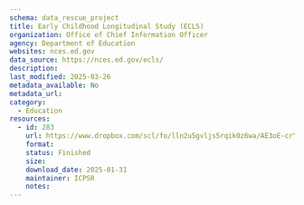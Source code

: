 ```yaml
---
schema: data_rescue_project 
title: Early Childhood Longitudinal Study (ECLS)
organization: Office of Chief Information Officer
agency: Department of Education
websites: nces.ed.gov
data_source: https://nces.ed.gov/ecls/
description: 
last_modified: 2025-03-26
metadata_available: No
metadata_url: 
category:
  - Education
resources:
  - id: 283
    url: https://www.dropbox.com/scl/fo/lln2u5gvljs5rqik0z6wa/AE3oE-crYW3Aloixa3QV2jY?rlkey=vpxvk6lns1uwjtzae0b1uwfts&dl=0
    format: 
    status: Finished
    size: 
    download_date: 2025-01-31
    maintainer: ICPSR
    notes: 
---
```

